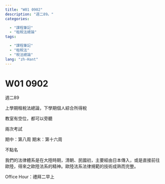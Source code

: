 ```yaml
---
title: "W01 0902"
description: "週二89。"
categories:

  - "課程筆記"
  - "租稅法總論"
tags:

  - "課程筆記"
  - "租稅法"
  - "稅法總論"
lang: "zh-Hant"
---
```


# W01 0902

週二89

上學期租稅法總論，下學期個人綜合所得稅

教室有空位，都可以旁聽


兩次考試

期中：第八周
期末：第十六周



不點名


我們的法律體系是在大陸時期，清朝、民國初，主要經由日本傳入，或是直接前往歐陸，得來之歐陸法系的精神。歐陸法系法律規範的技術成熟而完整。

Office Hour：禮拜二早上



